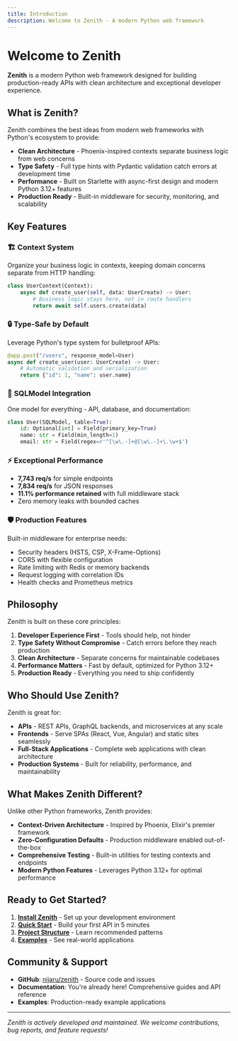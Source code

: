 ```yaml
---
title: Introduction
description: Welcome to Zenith - A modern Python web framework
---
```


# Welcome to Zenith

**Zenith** is a modern Python web framework designed for building production-ready APIs with clean architecture and exceptional developer experience.

## What is Zenith?

Zenith combines the best ideas from modern web frameworks with Python's ecosystem to provide:

- **Clean Architecture** - Phoenix-inspired contexts separate business logic from web concerns
- **Type Safety** - Full type hints with Pydantic validation catch errors at development time  
- **Performance** - Built on Starlette with async-first design and modern Python 3.12+ features
- **Production Ready** - Built-in middleware for security, monitoring, and scalability

## Key Features

### 🏗️ **Context System**
Organize your business logic in contexts, keeping domain concerns separate from HTTP handling:

```python
class UserContext(Context):
    async def create_user(self, data: UserCreate) -> User:
        # Business logic stays here, not in route handlers
        return await self.users.create(data)
```

### 🔒 **Type-Safe by Default**  
Leverage Python's type system for bulletproof APIs:

```python
@app.post("/users", response_model=User)
async def create_user(user: UserCreate) -> User:
    # Automatic validation and serialization
    return {"id": 1, "name": user.name}
```

### 🚀 **SQLModel Integration**
One model for everything - API, database, and documentation:

```python
class User(SQLModel, table=True):
    id: Optional[int] = Field(primary_key=True)
    name: str = Field(min_length=1)
    email: str = Field(regex=r'^[\w\.-]+@[\w\.-]+\.\w+$')
```

### ⚡ **Exceptional Performance**
- **7,743 req/s** for simple endpoints
- **7,834 req/s** for JSON responses  
- **11.1% performance retained** with full middleware stack
- Zero memory leaks with bounded caches

### 🛡️ **Production Features**
Built-in middleware for enterprise needs:
- Security headers (HSTS, CSP, X-Frame-Options)
- CORS with flexible configuration
- Rate limiting with Redis or memory backends
- Request logging with correlation IDs
- Health checks and Prometheus metrics

## Philosophy

Zenith is built on these core principles:

1. **Developer Experience First** - Tools should help, not hinder
2. **Type Safety Without Compromise** - Catch errors before they reach production  
3. **Clean Architecture** - Separate concerns for maintainable codebases
4. **Performance Matters** - Fast by default, optimized for Python 3.12+
5. **Production Ready** - Everything you need to ship confidently

## Who Should Use Zenith?

Zenith is great for:

- **APIs** - REST APIs, GraphQL backends, and microservices at any scale
- **Frontends** - Serve SPAs (React, Vue, Angular) and static sites seamlessly  
- **Full-Stack Applications** - Complete web applications with clean architecture
- **Production Systems** - Built for reliability, performance, and maintainability

## What Makes Zenith Different?

Unlike other Python frameworks, Zenith provides:

- **Context-Driven Architecture** - Inspired by Phoenix, Elixir's premier framework
- **Zero-Configuration Defaults** - Production middleware enabled out-of-the-box
- **Comprehensive Testing** - Built-in utilities for testing contexts and endpoints
- **Modern Python Features** - Leverages Python 3.12+ for optimal performance

## Ready to Get Started?

1. **[Install Zenith](/installation/)** - Set up your development environment
2. **[Quick Start](/quick-start/)** - Build your first API in 5 minutes  
3. **[Project Structure](/project-structure/)** - Learn recommended patterns
4. **[Examples](/examples/hello-world/)** - See real-world applications

## Community & Support

- **GitHub**: [nijaru/zenith](https://github.com/nijaru/zenith) - Source code and issues
- **Documentation**: You're already here! Comprehensive guides and API reference
- **Examples**: Production-ready example applications

---

*Zenith is actively developed and maintained. We welcome contributions, bug reports, and feature requests!*